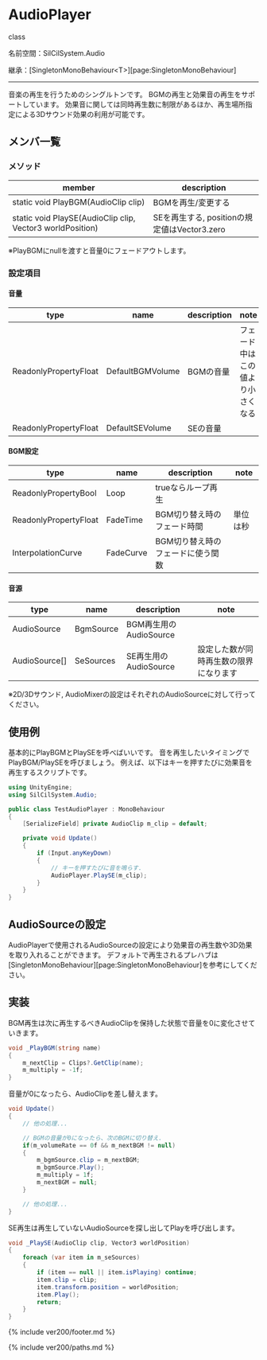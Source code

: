 # AudioPlayer

class

名前空間：SilCilSystem.Audio

継承：[SingletonMonoBehaviour\<T>][page:SingletonMonoBehaviour]

---

音楽の再生を行うためのシングルトンです。
BGMの再生と効果音の再生をサポートしています。
効果音に関しては同時再生数に制限があるほか、再生場所指定による3Dサウンド効果の利用が可能です。

## メンバ一覧

### メソッド

|member|description|
|-|-|
|static void PlayBGM(AudioClip clip)|BGMを再生/変更する|
|static void PlaySE(AudioClip clip, Vector3 worldPosition)|SEを再生する, positionの規定値はVector3.zero|

※PlayBGMにnullを渡すと音量0にフェードアウトします。

### 設定項目

#### 音量

|type|name|description|note|
|-|-|-|-|
|ReadonlyPropertyFloat|DefaultBGMVolume|BGMの音量|フェード中はこの値より小さくなる|
|ReadonlyPropertyFloat|DefaultSEVolume|SEの音量||

#### BGM設定

|type|name|description|note|
|-|-|-|-|
|ReadonlyPropertyBool|Loop|trueならループ再生||
|ReadonlyPropertyFloat|FadeTime|BGM切り替え時のフェード時間|単位は秒|
|InterpolationCurve|FadeCurve|BGM切り替え時のフェードに使う関数||

#### 音源

|type|name|description|note|
|-|-|-|-|
|AudioSource|BgmSource|BGM再生用のAudioSource||
|AudioSource[]|SeSources|SE再生用のAudioSource|設定した数が同時再生数の限界になります|

※2D/3Dサウンド, AudioMixerの設定はそれぞれのAudioSourceに対して行ってください。

## 使用例

基本的にPlayBGMとPlaySEを呼べばいいです。
音を再生したいタイミングでPlayBGM/PlaySEを呼びましょう。
例えば、以下はキーを押すたびに効果音を再生するスクリプトです。

```cs
using UnityEngine;
using SilCilSystem.Audio;

public class TestAudioPlayer : MonoBehaviour
{
    [SerializeField] private AudioClip m_clip = default;

    private void Update()
    {
        if (Input.anyKeyDown)
        {
            // キーを押すたびに音を鳴らす.
            AudioPlayer.PlaySE(m_clip);
        }
    }
}
```

## AudioSourceの設定

AudioPlayerで使用されるAudioSourceの設定により効果音の再生数や3D効果を取り入れることができます。
デフォルトで再生されるプレハブは[SingletonMonoBehaviour][page:SingletonMonoBehaviour]を参考にしてください。

## 実装

BGM再生は次に再生するべきAudioClipを保持した状態で音量を0に変化させていきます。

```cs
void _PlayBGM(string name)
{
    m_nextClip = Clips?.GetClip(name);
    m_multiply = -1f;
}
```

音量が0になったら、AudioClipを差し替えます。

```cs
void Update()
{
    // 他の処理...

    // BGMの音量が0になったら、次のBGMに切り替え.
    if(m_volumeRate == 0f && m_nextBGM != null)
    {
        m_bgmSource.clip = m_nextBGM;
        m_bgmSource.Play();
        m_multiply = 1f;
        m_nextBGM = null;
    }

    // 他の処理...
}
```

SE再生は再生していないAudioSourceを探し出してPlayを呼び出します。

```cs
void _PlaySE(AudioClip clip, Vector3 worldPosition)
{
    foreach (var item in m_seSources)
    {
        if (item == null || item.isPlaying) continue;
        item.clip = clip;
        item.transform.position = worldPosition;
        item.Play();
        return;
    }
}
```

<!--- footer --->

{% include ver200/footer.md %}

<!--- 参照 --->

{% include ver200/paths.md %}

